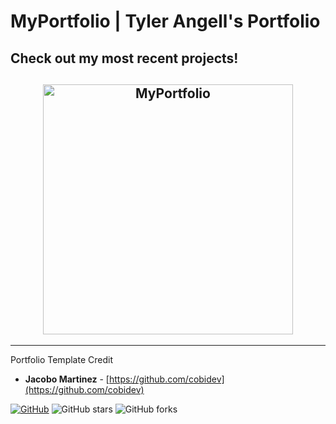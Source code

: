 # MyPortfolio | Tyler Angell's Portfolio

## Check out my most recent projects!

<h2 align="center">
  <img src="/examples/Portfolio.gif" alt="MyPortfolio" width="400px" />
  <br>
</h2>

---

Portfolio Template Credit
- **Jacobo Martinez** - [https://github.com/cobidev](https://github.com/cobidev)

[![GitHub](https://img.shields.io/github/license/cobidev/simplefolio?color=blue)](https://github.com/cobidev/simplefolio/blob/master/LICENSE.md) ![GitHub stars](https://img.shields.io/github/stars/cobidev/simplefolio) ![GitHub forks](https://img.shields.io/github/forks/cobidev/simplefolio)